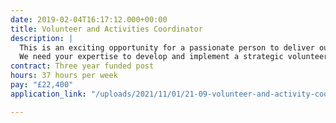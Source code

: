 ```yaml
---
date: 2019-02-04T16:17:12.000+00:00
title: Volunteer and Activities Coordinator
description: |
  This is an exciting opportunity for a passionate person to deliver our LIVE Programme.
  We need your expertise to develop and implement a strategic volunteer and activities plan that promotes the services and activities delivered by St George’s and ensures our partners, funders and most importantly the community are aware of St George’s offer.
contract: Three year funded post
hours: 37 hours per week
pay: "£22,400"
application_link: "/uploads/2021/11/01/21-09-volunteer-and-activity-coordinator-job-information-sheet.docx"

---
```

